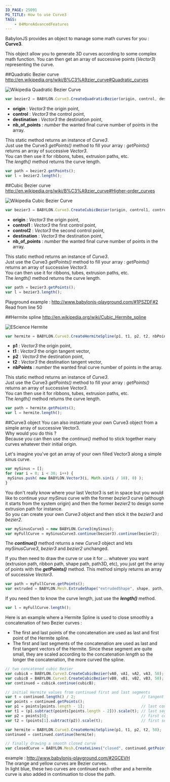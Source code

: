```yaml
---
ID_PAGE: 25091
PG_TITLE: How to use Curve3
TAGS:
    - 04MoreAdvancedFeatures
---
```

BabylonJS provides an object to manage some math curves for you : **Curve3**.

This object allow you to generate 3D curves according to some complex math function. You can then get an array of successive points (_Vector3_) representing the curve.

##Quadratic Bezier curve
http://en.wikipedia.org/wiki/B%C3%A9zier_curve#Quadratic_curves

![Wikipedia Quadratic Bezier Curve](http://upload.wikimedia.org/wikipedia/commons/3/3d/B%C3%A9zier_2_big.gif)

```javascript
var bezier2 = BABYLON.Curve3.CreateQuadraticBezier(origin, control, destination, nb_of_points);
```
* **origin** : _Vector3_ the origin point,
* **control** : _Vector3_ the control point,
* **destination** : _Vector3_ the destination point,
* **nb_of_points** : _number_ the wanted final curve number of points in the array.

This static method returns an instance of _Curve3_.   
Just use the Curve3 _getPoints()_ method to fill your array : _getPoints()_ returns an array of successive _Vector3_.    
You can then use it for ribbons, tubes, extrusion paths, etc.    
The _length()_ method returns the curve length.   
```javascript
var path = bezier2.getPoints();
var l = bezier2.length();
```

##Cubic Bezier curve
http://en.wikipedia.org/wiki/B%C3%A9zier_curve#Higher-order_curves

![Wikipedia Cubic Bezier Curve](http://upload.wikimedia.org/wikipedia/commons/d/db/B%C3%A9zier_3_big.gif)
```javascript
var bezier3 = BABYLON.Curve3.CreateCubicBezier(origin, control1, control2, destination, nb_of_points)
```
* **origin** : _Vector3_ the origin point,
* **control1** : _Vector3_ the first control point,
* **control2** : _Vector3_ the second control point,
* **destination** : _Vector3_ the destination point,
* **nb_of_points** : _number_ the wanted final curve number of points in the array.

This static method returns an instance of _Curve3_.   
Just use the Curve3 _getPoints()_ method to fill your array : _getPoints()_ returns an array of successive _Vector3_.    
You can then use it for ribbons, tubes, extrusion paths, etc.    
The _length()_ method returns the curve length.    
```javascript
var path = bezier3.getPoints();
var l = bezier3.length();
```

Playground example : http://www.babylonjs-playground.com/#1PSZDF#2
Read from line 50


##Hermite spline
http://en.wikipedia.org/wiki/Cubic_Hermite_spline

![EScience Hermite](http://escience.anu.edu.au/lecture/cg/Spline/Image/HermiteSpec.gif)
```javascript
var hermite = BABYLON.Curve3.CreateHermiteSpline(p1, t1, p2, t2, nbPoints);
```
* **p1** : _Vector3_ the origin point,
* **t1** : _Vector3_ the origin tangent vector,
* **p2** : _Vector3_ the destination point,
* **t2** : _Vector3_ the destination tangent vector,
* **nbPoints** : _number_ the wanted final curve number of points in the array.

This static method returns an instance of _Curve3_.    
Just use the Curve3 _getPoints()_ method to fill your array : _getPoints()_ returns an array of successive _Vector3_.    
You can then use it for ribbons, tubes, extrusion paths, etc.    
The _length()_ method returns the curve length.   
```javascript
var path = hermite.getPoints();
var l = hermite.length();
```

##Curve3 object
You can also instantiate your own Curve3 object from a simple array of successive Vector3.   
Why would you do this ?   
Because you can then use the _continue()_ method to stick together many curves whatever their initial origin.   

Let's imagine you've got an array of your own filled Vector3 along a simple sinus curve.  
```javascript
var mySinus = [];
for (var i = 0; i < 30; i++) {
 mySinus.push( new BABYLON.Vector3(i, Math.sin(i / 10), 0) );
}
```
You don't really know where your last Vector3 is set in space but you would like to continue your _mySinus_ curve with the former _bezier3_ curve (although it starts from the system origin) and then the former _bezier2_ to design some extrusion path for instance.   
So you can create your own _Curve3_ object and then stick it the _bezier3_ and _bezier2_.  
```javascript
var mySinusCurve3 = new BABYLON.Curve3(mySinus);
var myFullCurve = mySinusCurve3.continue(bezier3).continue(bezier2);
```
The _**continue()**_ method returns a new _Curve3_ object and lets _mySinusCurve3_, _bezier3_ and _bezier2_ unchanged.   


If you then need to draw the curve or use it for ... whatever you want (extrusion path, ribbon path, shape path, path3D, etc), you just get the array of points with the _**getPoints()**_ method. This method simply returns an array of successive _Vector3_.
```javascript
var path = myFullCurve.getPoints();
var extruded = BABYLON.Mesh.ExtrudeShape("extrudedShape", shape, path, 1, 0, scene);
```

If you need then to know the curve length, just use the _**length()**_ method.    
```javascript
var l = myFullCurve.length();
```



Here is an example where a Hermite Spline is used to close smoothly a concatenation of two Bezier curves :   

* The first and last points of the concatenation are used as last and first point of the Hermite spline.  
* The first and last segments of the concatenation are used as last and first tangent vectors of the Hermite. Since these segment are quite small, they are scaled according to the concatenation _length_ so the longer the concatenation, the more curved the spline.   

```javascript
// two concatened cubic Bezier
var cubicA = BABYLON.Curve3.CreateCubicBezier(vA0, vA1, vA2, vA3, 50);
var cubicB = BABYLON.Curve3.CreateCubicBezier(vB0, vB1, vB2, vB3, 50);
var continued = cubicA.continue(cubicB);

// initial Hermite values from continued first and last segments
var t = continued.length() / 2;                             // tangent scale factor
var points = continued.getPoints();
var p1 = points[points.length - 1];                         // last continued point = first hermite point
var t1 = (p1.subtract(points[points.length - 2])).scale(t); // last segment scaled = hermite tangent t1
var p2 = points[0];                                         // first continued point = last hermite point
var t2 = (points[1].subtract(p2)).scale(t);                 // first segment scaled = hermite tangent t2

var hermite = BABYLON.Curve3.CreateHermiteSpline(p1, t1, p2, t2, 50);
continued = continued.continue(hermite);

// finally drawing a smooth closed curve
var closedCurve = BABYLON.Mesh.CreateLines("closed", continued.getPoints(), scene);
```


example : http://www.babylonjs-playground.com/#2GCEVH  
The orange and yellow curves are Bezier curves.   
In light blue, these two curves are continued each other and a hermite curve is also added in continuation to close the path.   